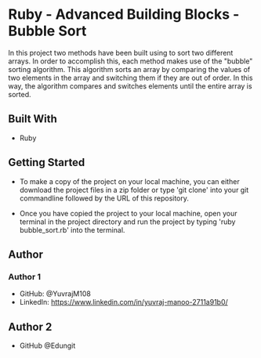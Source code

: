 # Ruby - Advanced Building Blocks - Bubble Sort

In this project two methods have been built using to sort two different arrays. In order to accomplish this, each method makes use of the "bubble" sorting algorithm. This algorithm sorts an array by comparing the values of two elements in the array and switching them if they are out of order. In this way, the algorithm compares and switches elements until the entire array is sorted.

## Built With
- Ruby
## Getting Started

- To make a copy of the project on your local machine, you can either download the project files in a zip folder or type 'git clone' into your git commandline followed by the URL of this repository.

- Once you have copied the project to your local machine, open your terminal in the project directory and run the project by typing 'ruby bubble_sort.rb' into the terminal.

## Author

### Author 1
 - GitHub: @YuvrajM108
 - LinkedIn: https://www.linkedin.com/in/yuvraj-manoo-2711a91b0/
 
 ## Author 2
 - GitHub @Edungit
